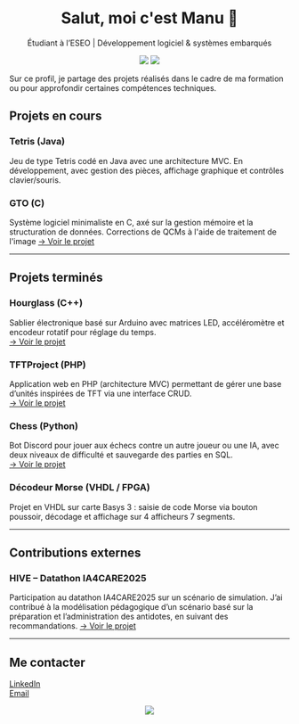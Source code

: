 <h1 align="center">Salut, moi c'est Manu 👋</h1>
<p align="center">
Étudiant à l’ESEO | Développement logiciel & systèmes embarqués

<p align="center">
  <img src="https://img.shields.io/badge/Languages-Python%2C%20PHP%2C%20Java%2C%20C%2C%20VHDL-grey" />
  <img src="https://img.shields.io/badge/Logiciels-VisualStudioCode%2C%20PhpStorm%20IDEA%2C%20IntelliJ%2C%20CLion%2C%20MySQL%20Workbench-lightgrey" />
</p>
 
Sur ce profil, je partage des projets réalisés dans le cadre de ma formation ou pour approfondir certaines compétences techniques.  

## Projets en cours

### Tetris (Java)  
Jeu de type Tetris codé en Java avec une architecture MVC. En développement, avec gestion des pièces, affichage graphique et contrôles clavier/souris.

### GTO (C)  
Système logiciel minimaliste en C, axé sur la gestion mémoire et la structuration de données. Corrections de QCMs à l'aide de traitement de l'image
[→ Voir le projet](https://github.com/M4nu3k3/GTO)

---

## Projets terminés

### Hourglass (C++)  
Sablier électronique basé sur Arduino avec matrices LED, accéléromètre et encodeur rotatif pour réglage du temps.  
[→ Voir le projet](https://github.com/M4nu3k3/Hourglass)

### TFTProject (PHP)  
Application web en PHP (architecture MVC) permettant de gérer une base d’unités inspirées de TFT via une interface CRUD.  
[→ Voir le projet](https://github.com/M4nu3k3/TFTProject)

### Chess (Python)  
Bot Discord pour jouer aux échecs contre un autre joueur ou une IA, avec deux niveaux de difficulté et sauvegarde des parties en SQL.  
[→ Voir le projet](https://github.com/lSkyCraftl/Chess)

### Décodeur Morse (VHDL / FPGA)  
Projet en VHDL sur carte Basys 3 : saisie de code Morse via bouton poussoir, décodage et affichage sur 4 afficheurs 7 segments.

---

## Contributions externes

### HIVE – Datathon IA4CARE2025  
Participation au datathon IA4CARE2025 sur un scénario de simulation.
J’ai contribué à la modélisation pédagogique d’un scénario basé sur la préparation et l’administration des antidotes, en suivant des recommandations.
[→ Voir le projet](https://github.com/LucasMorize/HIVE)

---

## Me contacter

[LinkedIn](https://www.linkedin.com/in/ton-profil)  
[Email](mailto:ton.email@domain.com)

<p align="center">
  <img src="https://github-readme-stats.vercel.app/api?username=M4nu3k3&show_icons=true&theme=default&hide_title=true" />
</p>

